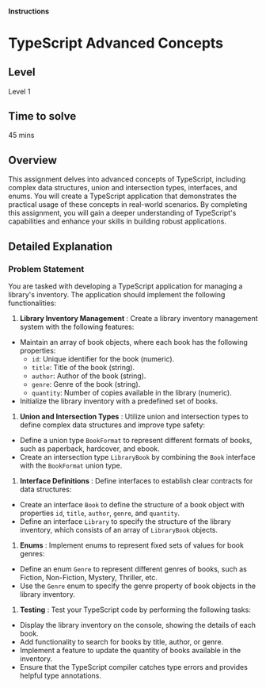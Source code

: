 #### Instructions

# TypeScript Advanced Concepts

## Level

Level 1

## Time to solve

45 mins

## Overview

This assignment delves into advanced concepts of TypeScript, including complex data structures, union and intersection types, interfaces, and enums. You will create a TypeScript application that demonstrates the practical usage of these concepts in real-world scenarios. By completing this assignment, you will gain a deeper understanding of TypeScript's capabilities and enhance your skills in building robust applications.

## Detailed Explanation

### Problem Statement

You are tasked with developing a TypeScript application for managing a library's inventory. The application should implement the following functionalities:

1. **Library Inventory Management** : Create a library inventory management system with the following features:

* Maintain an array of book objects, where each book has the following properties:
  * `id`: Unique identifier for the book (numeric).
  * `title`: Title of the book (string).
  * `author`: Author of the book (string).
  * `genre`: Genre of the book (string).
  * `quantity`: Number of copies available in the library (numeric).
* Initialize the library inventory with a predefined set of books.

1. **Union and Intersection Types** : Utilize union and intersection types to define complex data structures and improve type safety:

* Define a union type `BookFormat` to represent different formats of books, such as paperback, hardcover, and ebook.
* Create an intersection type `LibraryBook` by combining the `Book` interface with the `BookFormat` union type.

1. **Interface Definitions** : Define interfaces to establish clear contracts for data structures:

* Create an interface `Book` to define the structure of a book object with properties `id`, `title`, `author`, `genre`, and `quantity`.
* Define an interface `Library` to specify the structure of the library inventory, which consists of an array of `LibraryBook` objects.

1. **Enums** : Implement enums to represent fixed sets of values for book genres:

* Define an enum `Genre` to represent different genres of books, such as Fiction, Non-Fiction, Mystery, Thriller, etc.
* Use the `Genre` enum to specify the genre property of book objects in the library inventory.

1. **Testing** : Test your TypeScript code by performing the following tasks:

* Display the library inventory on the console, showing the details of each book.
* Add functionality to search for books by title, author, or genre.
* Implement a feature to update the quantity of books available in the inventory.
* Ensure that the TypeScript compiler catches type errors and provides helpful type annotations.
